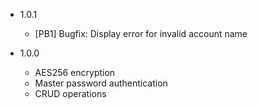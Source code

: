 - 1.0.1
  - [PB1] Bugfix: Display error for invalid account name   
  
- 1.0.0
  - AES256 encryption
  - Master password authentication
  - CRUD operations

